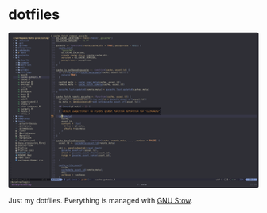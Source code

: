 # dotfiles

![Screencap of my neovim running in tmux](./static/neovim.png)

Just my dotfiles. Everything is managed with [GNU Stow](https://www.gnu.org/software/stow/).

